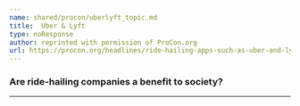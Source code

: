 ```yaml
---
name: shared/procon/uberlyft_topic.md
title:  Uber & Lyft 
type: noResponse
author: reprinted with permission of ProCon.org
url: https://procon.org/headlines/ride-hailing-apps-such-as-uber-and-lyft-top-3-pros-and-cons/ 
---
```


###  Are ride-hailing companies a benefit to society?

---

